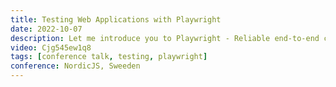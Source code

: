 ```yaml
---
title: Testing Web Applications with Playwright
date: 2022-10-07
description: Let me introduce you to Playwright - Reliable end-to-end cross browser testing for modern web apps, by Microsoft and fully open source. Playwright’s codegen generates tests for you in JavaScript, TypeScript, Dot Net, Java or Python. Now you really have no excuses. It\’s time to play your tests wright.
video: Cjg545ew1q8
tags: [conference talk, testing, playwright]
conference: NordicJS, Sweeden
---
```

